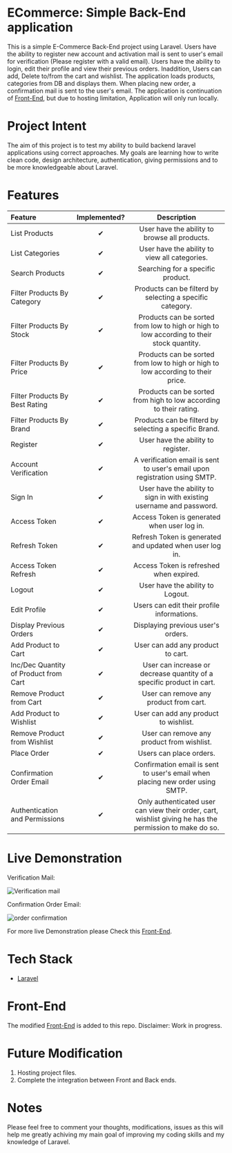 # ECommerce: Simple Back-End application

This is a simple E-Commerce Back-End project using Laravel. Users have the ability to register new account and activation mail is sent to user's email for verification (Please register with a valid email). Users have the ability to login, edit their profile and view their previous orders. Inaddition, Users can add, Delete to/from the cart and wishlist. The application loads products, categories from DB and displays them. When placing new order, a confirmation mail is sent to the user's email. The application is continuation of [Front-End](https://github.com/agamy5280/E-commerce-Website), but due to hosting limitation, Application will only run locally.

# Project Intent
The aim of this project is to test my ability to build backend laravel applications using correct approaches. My goals are learning how to write clean code, design architecture, authentication, giving permissions and to be more knowledgeable about Laravel.

# Features
| Feature | Implemented? | Description
| :--- | :---: | :---: |
| List Products | ✔ | User have the ability to browse all products.
| List Categories | ✔ | User have the ability to view all categories.
| Search Products | ✔ | Searching for a specific product.
| Filter Products By Category | ✔ | Products can be filterd by selecting a specific category.
| Filter Products By Stock | ✔ | Products can be sorted from low to high or high to low according to their stock quantity.
| Filter Products By Price | ✔ | Products can be sorted from low to high or high to low according to their price.
| Filter Products By Best Rating | ✔ | Products can be sorted from high to low according to their rating.
| Filter Products By Brand | ✔ | Products can be filterd by selecting a specific Brand.
| Register | ✔ | User have the ability to register.
| Account Verification | ✔ | A verification email is sent to user's email upon registration using SMTP.
| Sign In | ✔ | User have the ability to sign in with existing username and password.
| Access Token | ✔ | Access Token is generated when user log in.
| Refresh Token | ✔ | Refresh Token is generated and updated when user log in.
| Access Token Refresh | ✔ | Access Token is refreshed when expired.
| Logout | ✔ | User have the ability to Logout.
| Edit Profile | ✔ | Users can edit their profile informations.
| Display Previous Orders | ✔ | Displaying previous user's orders.
| Add Product to Cart | ✔ | User can add any product to cart.
| Inc/Dec Quantity of Product from Cart | ✔ | User can increase or decrease quantity of a specific product in cart.
| Remove Product from Cart | ✔ | User can remove any product from cart.
| Add Product to Wishlist | ✔ | User can add any product to wishlist.
| Remove Product from Wishlist | ✔ | User can remove any product from wishlist.
| Place Order | ✔ | Users can place orders.
| Confirmation Order Email | ✔ | Confirmation email is sent to user's email when placing new order using SMTP.
| Authentication and Permissions | ✔ | Only authenticated user can view their order, cart, wishlist giving he has the permission to make do so.

# Live Demonstration

Verification Mail:

![Verification mail](https://user-images.githubusercontent.com/79969562/219662672-f0531f19-b977-45fc-8262-2b8fa5e7a2ae.JPG)

Confirmation Order Email:

![order confirmation](https://user-images.githubusercontent.com/79969562/219662819-ec9a6cf0-f8c9-425a-878c-47ff2a916198.JPG)

For more live Demonstration please Check this [Front-End](https://github.com/agamy5280/E-commerce-Website).

# Tech Stack

* [Laravel](https://laravel.com/)

# Front-End

The modified [Front-End](https://github.com/agamy5280/E-commerce-Website) is added to this repo. Disclaimer: Work in progress.

# Future Modification

1. Hosting project files.
2. Complete the integration between Front and Back ends.

# Notes

Please feel free to comment your thoughts, modifications, issues as this will help me greatly achiving my main goal of improving my coding skills and my knowledge of Laravel.
